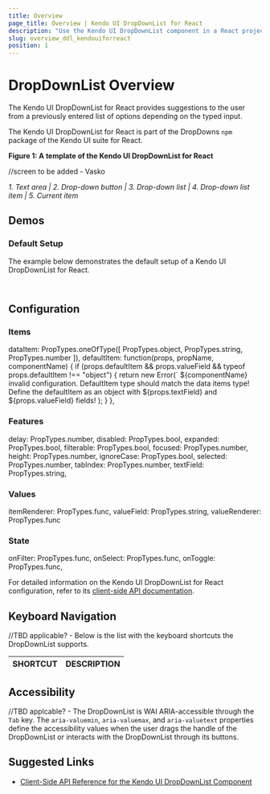 ```yaml
---
title: Overview
page_title: Overview | Kendo UI DropDownList for React
description: "Use the Kendo UI DropDownList component in a React project."
slug: overview_ddl_kendouiforreact
position: 1
---
```


# DropDownList Overview

The Kendo UI DropDownList for React provides suggestions to the user from a previously entered list of options depending on the typed input.

The Kendo UI DropDownList for React is part of the DropDowns `npm` package of the Kendo UI suite for React.

**Figure 1: A template of the Kendo UI DropDownList for React**

//screen to be added - Vasko

*1. Text area | 2. Drop-down button | 3. Drop-down list | 4. Drop-down list item | 5. Current item*

## Demos

### Default Setup

The example below demonstrates the default setup of a Kendo UI DropDownList for React.

```html-preview

```
```jsx

```

## Configuration

### Items

dataItem: PropTypes.oneOfType([
        PropTypes.object,
        PropTypes.string,
        PropTypes.number
    ]),
defaultItem: function(props, propName, componentName) {
    if (props.defaultItem && props.valueField && typeof props.defaultItem !== "object") {
        return new Error(`
            ${componentName} invalid configuration.
            DefaultItem type should match the data items type!
            Define the defaultItem as an object with ${props.textField} and ${props.valueField} fields!
        );
    }
},

### Features

delay: PropTypes.number,
disabled: PropTypes.bool,
expanded: PropTypes.bool,
filterable: PropTypes.bool,
focused: PropTypes.number,
height: PropTypes.number,
ignoreCase: PropTypes.bool,
selected: PropTypes.number,
tabIndex: PropTypes.number,
textField: PropTypes.string,

### Values

itemRenderer: PropTypes.func,
valueField: PropTypes.string,
valueRenderer: PropTypes.func

### State

onFilter: PropTypes.func,
onSelect: PropTypes.func,
onToggle: PropTypes.func,

For detailed information on the Kendo UI DropDownList for React configuration, refer to its [client-side API documentation](https://github.com/telerik/kendo-react-dropdowns/blob/master/docs/dropdownlist/api.md).

## Keyboard Navigation

//TBD applicable? - Below is the list with the keyboard shortcuts the DropDownList supports.

| SHORTCUT                            | DESCRIPTION         |
|:---                                 |:---                 |

## Accessibility

//TBD applcable? - The DropDownList is WAI ARIA-accessible through the `Tab` key. The `aria-valuemin`, `aria-valuemax`, and `aria-valuetext` properties define the accessibility values when the user drags the handle of the DropDownList or interacts with the DropDownList through its buttons.

## Suggested Links

* [Client-Side API Reference for the Kendo UI DropDownList Component](https://github.com/telerik/kendo-react-dropdowns/blob/master/docs/dropdownlist/api.md)
